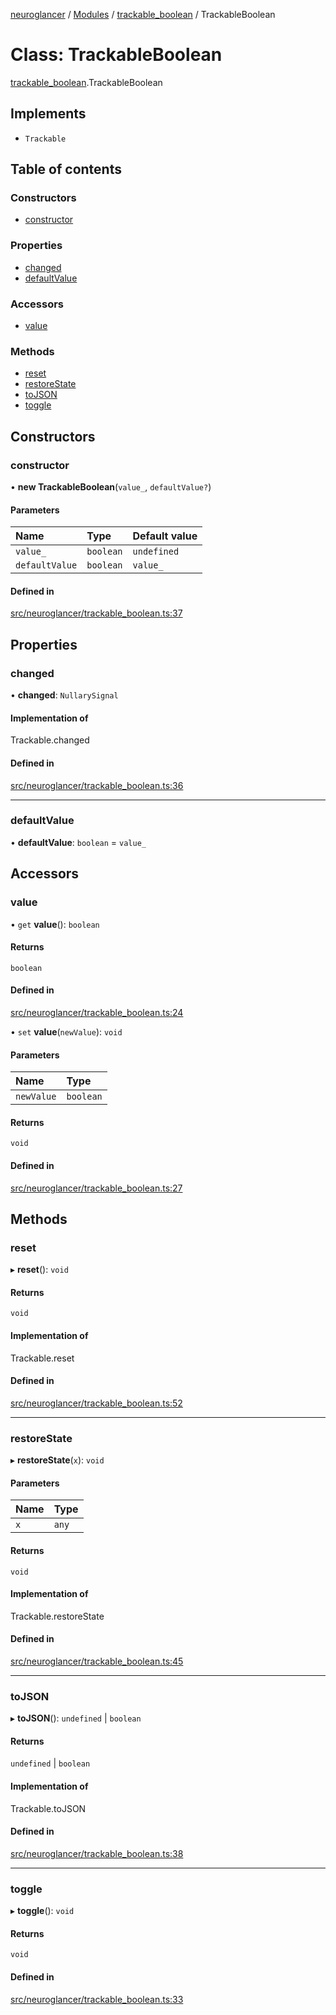 [neuroglancer](../README.md) / [Modules](../modules.md) / [trackable\_boolean](../modules/trackable_boolean.md) / TrackableBoolean

# Class: TrackableBoolean

[trackable_boolean](../modules/trackable_boolean.md).TrackableBoolean

## Implements

- `Trackable`

## Table of contents

### Constructors

- [constructor](trackable_boolean.TrackableBoolean.md#constructor)

### Properties

- [changed](trackable_boolean.TrackableBoolean.md#changed)
- [defaultValue](trackable_boolean.TrackableBoolean.md#defaultvalue)

### Accessors

- [value](trackable_boolean.TrackableBoolean.md#value)

### Methods

- [reset](trackable_boolean.TrackableBoolean.md#reset)
- [restoreState](trackable_boolean.TrackableBoolean.md#restorestate)
- [toJSON](trackable_boolean.TrackableBoolean.md#tojson)
- [toggle](trackable_boolean.TrackableBoolean.md#toggle)

## Constructors

### constructor

• **new TrackableBoolean**(`value_`, `defaultValue?`)

#### Parameters

| Name | Type | Default value |
| :------ | :------ | :------ |
| `value_` | `boolean` | `undefined` |
| `defaultValue` | `boolean` | `value_` |

#### Defined in

[src/neuroglancer/trackable_boolean.ts:37](https://github.com/ActiveBrainAtlas2/neuroglancer/blob/285e65d7/src/neuroglancer/trackable_boolean.ts#L37)

## Properties

### changed

• **changed**: `NullarySignal`

#### Implementation of

Trackable.changed

#### Defined in

[src/neuroglancer/trackable_boolean.ts:36](https://github.com/ActiveBrainAtlas2/neuroglancer/blob/285e65d7/src/neuroglancer/trackable_boolean.ts#L36)

___

### defaultValue

• **defaultValue**: `boolean` = `value_`

## Accessors

### value

• `get` **value**(): `boolean`

#### Returns

`boolean`

#### Defined in

[src/neuroglancer/trackable_boolean.ts:24](https://github.com/ActiveBrainAtlas2/neuroglancer/blob/285e65d7/src/neuroglancer/trackable_boolean.ts#L24)

• `set` **value**(`newValue`): `void`

#### Parameters

| Name | Type |
| :------ | :------ |
| `newValue` | `boolean` |

#### Returns

`void`

#### Defined in

[src/neuroglancer/trackable_boolean.ts:27](https://github.com/ActiveBrainAtlas2/neuroglancer/blob/285e65d7/src/neuroglancer/trackable_boolean.ts#L27)

## Methods

### reset

▸ **reset**(): `void`

#### Returns

`void`

#### Implementation of

Trackable.reset

#### Defined in

[src/neuroglancer/trackable_boolean.ts:52](https://github.com/ActiveBrainAtlas2/neuroglancer/blob/285e65d7/src/neuroglancer/trackable_boolean.ts#L52)

___

### restoreState

▸ **restoreState**(`x`): `void`

#### Parameters

| Name | Type |
| :------ | :------ |
| `x` | `any` |

#### Returns

`void`

#### Implementation of

Trackable.restoreState

#### Defined in

[src/neuroglancer/trackable_boolean.ts:45](https://github.com/ActiveBrainAtlas2/neuroglancer/blob/285e65d7/src/neuroglancer/trackable_boolean.ts#L45)

___

### toJSON

▸ **toJSON**(): `undefined` \| `boolean`

#### Returns

`undefined` \| `boolean`

#### Implementation of

Trackable.toJSON

#### Defined in

[src/neuroglancer/trackable_boolean.ts:38](https://github.com/ActiveBrainAtlas2/neuroglancer/blob/285e65d7/src/neuroglancer/trackable_boolean.ts#L38)

___

### toggle

▸ **toggle**(): `void`

#### Returns

`void`

#### Defined in

[src/neuroglancer/trackable_boolean.ts:33](https://github.com/ActiveBrainAtlas2/neuroglancer/blob/285e65d7/src/neuroglancer/trackable_boolean.ts#L33)
